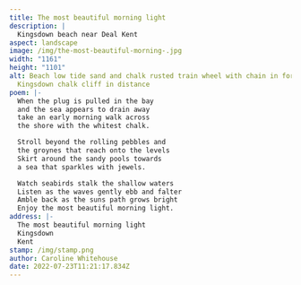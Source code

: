 ```yaml
---
title: The most beautiful morning light
description: |
  Kingsdown beach near Deal Kent
aspect: landscape
image: /img/the-most-beautiful-morning-.jpg
width: "1161"
height: "1101"
alt: Beach low tide sand and chalk rusted train wheel with chain in foreground
  Kingsdown chalk cliff in distance
poem: |-
  When the plug is pulled in the bay 
  and the sea appears to drain away 
  take an early morning walk across 
  the shore with the whitest chalk.

  Stroll beyond the rolling pebbles and
  the groynes that reach onto the levels
  Skirt around the sandy pools towards
  a sea that sparkles with jewels.

  Watch seabirds stalk the shallow waters
  Listen as the waves gently ebb and falter
  Amble back as the suns path grows bright
  Enjoy the most beautiful morning light.
address: |-
  The most beautiful morning light
  Kingsdown
  Kent
stamp: /img/stamp.png
author: Caroline Whitehouse
date: 2022-07-23T11:21:17.834Z
---
```

